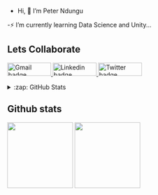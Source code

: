 -  Hi, 👋 I’m Peter Ndungu

-⚡ I’m currently learning Data Science and Unity...

<h2> Lets Collaborate </h2>

<p> <a href="mailto:eng.peter.ndungu@gmail.com"><img src="https://img.shields.io/badge/gmail-%23fd1745.svg?&style=for-the-badge&logo=gmail&logoColor=blue" height=30 width=100 alt="Gmail badge">  <a href="https://www.linkedin.com/in/peter-ndungu-eee"><img src="https://img.shields.io/badge/linkedin-%230064e7.svg?&style=for-the-badge&logo=linkedin&logoColor=white" height=30 width=100 alt="Linkedin badge"> <a href="https://twitter.com/njorogennn"><img src="https://img.shields.io/badge/twitter-%231DA1F2.svg?&style=for-the-badge&logo=twitter&logoColor=white" height=30 width=100 alt="Twitter badge"></a></p>


<details>
  <summary>:zap: GitHub Stats</summary>

  <img align="left" alt="codeSTACKr's GitHub Stats" src="https://github-readme-stats.codestackr.vercel.app/api?username=codeSTACKr&show_icons=true&hide_border=true" />

</details>

<h2>Github stats </h2>

<img height="150px" src="https://github-readme-stats.vercel.app/api?username=petreleven&hide=contribs&hide_border=true&show_icons=true&include_all_commits=false&count_private=true&line_height=24&text_color=ffffff&icon_color=uifff&bg_color=0,fd1d1d,e1306c,c13589,833ab4&title_color=ffffff"/> <img height="150px" src="https://github-readme-stats.vercel.app/api/top-langs/?username=petreleven&hide=css&hide_border=true&card_width=320&layout=compact&langs_count=7&text_color=ffffff&icon_color=fhfff&bg_color=0,833ac4,5851db,405de6&title_color=ffffff"/>

<!---
petreleven/petreleven is a ✨ special ✨ repository because its `README.md` (this file) appears on your GitHub profile.
You can click the Preview link to take a look at your changes.
--->
